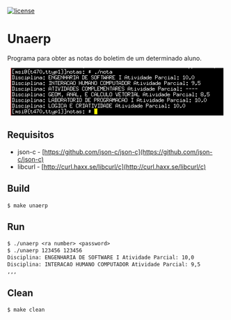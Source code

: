 [![license](https://img.shields.io/badge/License-BSD-blue.svg?style=for-the-badge)](LICENSE)

# Unaerp

Programa para obter as notas do boletim de um determinado aluno.

<p align="center">
<img alt="notas saida" src="https://github.com/murilobsd/unaerp/raw/master/extras/notas/notas.png">
</p>

## Requisitos

- json-c - [https://github.com/json-c/json-c](https://github.com/json-c/json-c)
- libcurl - [http://curl.haxx.se/libcurl/c](http://curl.haxx.se/libcurl/c)

## Build

```
$ make unaerp
```

## Run

```
$ ./unaerp <ra number> <password>
$ ./unaerp 123456 123456
Disciplina: ENGENHARIA DE SOFTWARE I Atividade Parcial: 10,0
Disciplina: INTERACAO HUMANO COMPUTADOR Atividade Parcial: 9,5
,,,
```

## Clean

```
$ make clean
```
